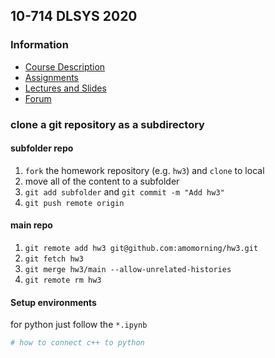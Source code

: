 ## 10-714 DLSYS 2020
### Information
- [Course Description](https://dlsyscourse.org)
- [Assignments](https://dlsyscourse.org/assignments/)
- [Lectures and Slides](https://dlsyscourse.org/lectures/)
- [Forum](https://forum.dlsyscourse.org)
### clone a git repository as a subdirectory

#### subfolder repo
1. `fork` the homework repository (e.g. `hw3`) and `clone` to local
2. move all of the content to a subfolder
3. `git add subfolder`  and `git commit -m "Add hw3"`
4. `git push remote origin`

#### main repo
1. `git remote add hw3 git@github.com:amomorning/hw3.git`
2. `git fetch hw3`
3. `git merge hw3/main --allow-unrelated-histories`
4. `git remote rm hw3`

#### Setup environments
for python just follow the `*.ipynb`
``` bash
# how to connect c++ to python
```
